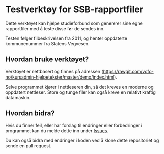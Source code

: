 # Testverktøy for SSB-rapportfiler
Dette verktøyet kan hjelpe studieforbund som genererer sine egne rapportfiler
med å teste disse før de sendes inn.

Testen følger filbeskrivelsen fra 2011, og henter oppdaterte kommunenummer fra
Statens Vegvesen.

## Hvordan bruke verktøyet?
Verktøyet er nettbasert og finnes på adressen
(https://rawgit.com/vofo-no/kursadmin-hjelpetekster/master/demo/index.html).

Selve programmet kjører i nettleseren din, så det kreves en moderne og oppdatert
nettleser. Store og tunge filer kan også kreve en relativt kraftig datamaskin.

## Hvordan bidra?
Hvis du finner feil, eller har forslag til endringer eller forbedringer i
programmet kan du melde dette inn under
[Issues](https://github.com/vofo-no/ssb-rapport-tester/issues).

Du kan også bidra med endringer i koden ved å klone dette repositoriet og sende
en pull request.
